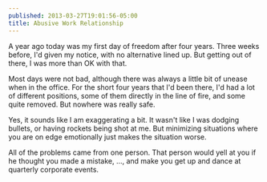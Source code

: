 ```yaml
---
published: 2013-03-27T19:01:56-05:00
title: Abusive Work Relationship
---
```

A year ago today was my first day of freedom after four years. Three weeks before, I'd given my notice, with no alternative lined up. But getting out of there, I was more than OK with that.

Most days were not bad, although there was always a little bit of unease when in the office. For the short four years that I'd been there, I'd had a lot of different positions, some of them directly in the line of fire, and some quite removed. But nowhere was really safe.

Yes, it sounds like I am exaggerating a bit. It wasn't like I was dodging bullets, or having rockets being shot at me. But minimizing situations where you are on edge emotionally just makes the situation worse.

All of the problems came from one person. That person would yell at you if he thought you made a mistake, ..., and make you get up and dance at quarterly corporate events. 

